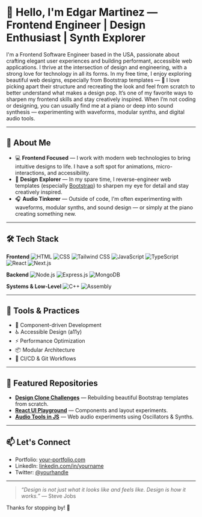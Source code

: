 # 👋 Hello, I'm Edgar Martinez  — Frontend Engineer | Design Enthusiast | Synth Explorer

I'm a Frontend Software Engineer based in the USA, passionate about crafting elegant user experiences and building performant, accessible web applications. I thrive at the intersection of design and engineering, with a strong love for technology in all its forms.
In my free time, I enjoy exploring beautiful web designs, especially from Bootstrap templates — 🎨 I love picking apart their structure and recreating the look and feel from scratch to better understand what makes a design pop. It’s one of my favorite ways to sharpen my frontend skills and stay creatively inspired.
When I’m not coding or designing, you can usually find me at a piano or deep into sound synthesis — experimenting with waveforms, modular synths, and digital audio tools.

---

## 🎯 About Me

- 💻 **Frontend Focused** — I work with modern web technologies to bring intuitive designs to life. I have a soft spot for animations, micro-interactions, and accessibility.
- 🎨 **Design Explorer** — In my spare time, I reverse-engineer web templates (especially [Bootstrap](https://getbootstrap.com/)) to sharpen my eye for detail and stay creatively inspired.
- 🎧 **Audio Tinkerer** — Outside of code, I'm often experimenting with waveforms, modular synths, and sound design — or simply at the piano creating something new.

---

## 🛠️ Tech Stack

**Frontend**
![HTML](https://img.shields.io/badge/HTML5-E34F26?style=for-the-badge&logo=html5&logoColor=white)
![CSS](https://img.shields.io/badge/CSS3-1572B6?style=for-the-badge&logo=css3&logoColor=white)
![Tailwind CSS](https://img.shields.io/badge/Tailwind%20CSS-38B2AC?style=for-the-badge&logo=tailwind-css&logoColor=white)
![JavaScript](https://img.shields.io/badge/JavaScript-F7DF1E?style=for-the-badge&logo=javascript&logoColor=black)
![TypeScript](https://img.shields.io/badge/TypeScript-3178C6?style=for-the-badge&logo=typescript&logoColor=white)
![React](https://img.shields.io/badge/React-61DAFB?style=for-the-badge&logo=react&logoColor=black)
![Next.js](https://img.shields.io/badge/Next.js-000000?style=for-the-badge&logo=next.js&logoColor=white)

**Backend**
![Node.js](https://img.shields.io/badge/Node.js-339933?style=for-the-badge&logo=node.js&logoColor=white)
![Express.js](https://img.shields.io/badge/Express.js-000000?style=for-the-badge&logo=express&logoColor=white)
![MongoDB](https://img.shields.io/badge/MongoDB-47A248?style=for-the-badge&logo=mongodb&logoColor=white)

**Systems & Low-Level**
![C++](https://img.shields.io/badge/C++-00599C?style=for-the-badge&logo=c%2B%2B&logoColor=white)
![Assembly](https://img.shields.io/badge/Assembly-555555?style=for-the-badge&logo=assemblyscript&logoColor=white)

---

## 🔧 Tools & Practices

- 🧪 Component-driven Development
- ♿ Accessible Design (a11y)
- ⚡ Performance Optimization
- 📦 Modular Architecture
- 🔁 CI/CD & Git Workflows

---

## 📁 Featured Repositories

- **[Design Clone Challenges](#)** — Rebuilding beautiful Bootstrap templates from scratch.
- **[React UI Playground](#)** — Components and layout experiments.
- **[Audio Tools in JS](#)** — Web audio experiments using Oscillators & Synths.

---

## 📫 Let's Connect

- Portfolio: [your-portfolio.com](https://your-portfolio.com)
- LinkedIn: [linkedin.com/in/yourname](https://linkedin.com/in/yourname)
- Twitter: [@yourhandle](https://twitter.com/yourhandle)

---

> *“Design is not just what it looks like and feels like. Design is how it works.”* — Steve Jobs

Thanks for stopping by! 🌟
